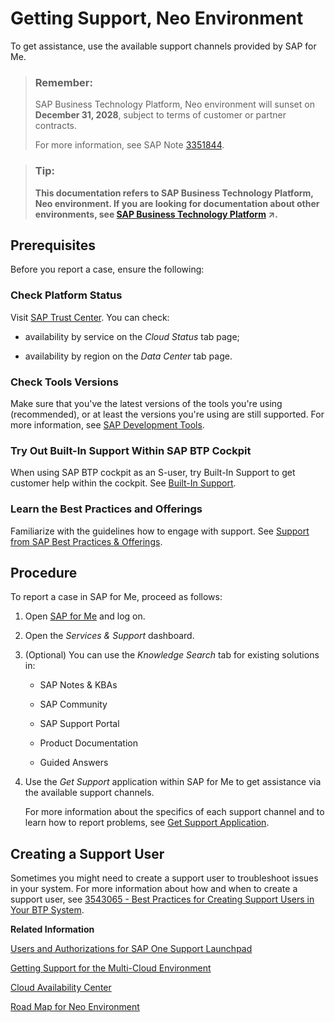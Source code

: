 <!-- loiofc2bf6a63c254b92afb3356e2df0f930 -->

# Getting Support, Neo Environment

To get assistance, use the available support channels provided by SAP for Me.

> ### Remember:  
> SAP Business Technology Platform, Neo environment will sunset on **December 31, 2028**, subject to terms of customer or partner contracts.
> 
> For more information, see SAP Note [3351844](https://me.sap.com/notes/3351844).

> ### Tip:  
> **This documentation refers to SAP Business Technology Platform, Neo environment. If you are looking for documentation about other environments, see [SAP Business Technology Platform](https://help.sap.com/viewer/65de2977205c403bbc107264b8eccf4b/Cloud/en-US/6a2c1ab5a31b4ed9a2ce17a5329e1dd8.html "SAP Business Technology Platform (SAP BTP) is an integrated offering comprised of the following technology portfolios: application development; process automation; integration; data, analytics, and enterprise planning; artificial intelligence. The platform offers users the ability to turn data into business value, compose end-to-end business processes, connect entire IT landscapes, and personalize, build and extend SAP applications. This reduces the overall total cost of ownership maintaining SAP landscapes and third-party software across end-to-end business processes.") :arrow_upper_right:.**



<a name="loiofc2bf6a63c254b92afb3356e2df0f930__section_bmj_j4x_2nb"/>

## Prerequisites

Before you report a case, ensure the following:



### Check Platform Status

Visit [SAP Trust Center](https://www.sap.com/about/trust-center/cloud-service-status.html). You can check:

-   availability by service on the *Cloud Status* tab page;

-   availability by region on the *Data Center* tab page.




### Check Tools Versions

Make sure that you've the latest versions of the tools you're using \(recommended\), or at least the versions you're using are still supported. For more information, see [SAP Development Tools](https://tools.hana.ondemand.com/).



### Try Out Built-In Support Within SAP BTP Cockpit

When using SAP BTP cockpit as an S-user, try Built-In Support to get customer help within the cockpit. See [Built-In Support](https://help.sap.com/docs/built-in-support).



### Learn the Best Practices and Offerings

Familiarize with the guidelines how to engage with support. See [Support from SAP Best Practices & Offerings](https://d.dam.sap.com/a/ewzMPHk/Support%20Best%20Practices%20Offerings.pdf?rc=10).

<a name="concept_tbg_yzt_mqb"/>

<!-- concept\_tbg\_yzt\_mqb -->

## Procedure

To report a case in SAP for Me, proceed as follows:

1.  Open [SAP for Me](https://me.sap.com/home) and log on.

2.  Open the *Services & Support* dashboard.

3.  \(Optional\) You can use the *Knowledge Search* tab for existing solutions in:

    -   SAP Notes & KBAs

    -   SAP Community

    -   SAP Support Portal

    -   Product Documentation

    -   Guided Answers


4.  Use the *Get Support* application within SAP for Me to get assistance via the available support channels.

    For more information about the specifics of each support channel and to learn how to report problems, see [Get Support Application](https://support.sap.com/cases-help).




<a name="concept_tbg_yzt_mqb__section_tzm_ygf_ldc"/>

## Creating a Support User

Sometimes you might need to create a support user to troubleshoot issues in your system. For more information about how and when to create a support user, see [3543065 - Best Practices for Creating Support Users in Your BTP System](https://help.sap.com/docs/link-disclaimer?site=https%3A%2F%2Fme.sap.com%2Fnotes%2F3543065).

**Related Information**  


[Users and Authorizations for SAP One Support Launchpad](https://support.sap.com/en/my-support/users.html)

[Getting Support for the Multi-Cloud Environment](https://help.sap.com/viewer/65de2977205c403bbc107264b8eccf4b/Cloud/en-US/5dd739823b824b539eee47b7860a00be.html)

[Cloud Availability Center](https://support.sap.com/en/my-support/systems-installations/cac.html)

[Road Map for Neo Environment](https://roadmaps.sap.com/board?range=CURRENT-LAST&q=Neo%20environment)

